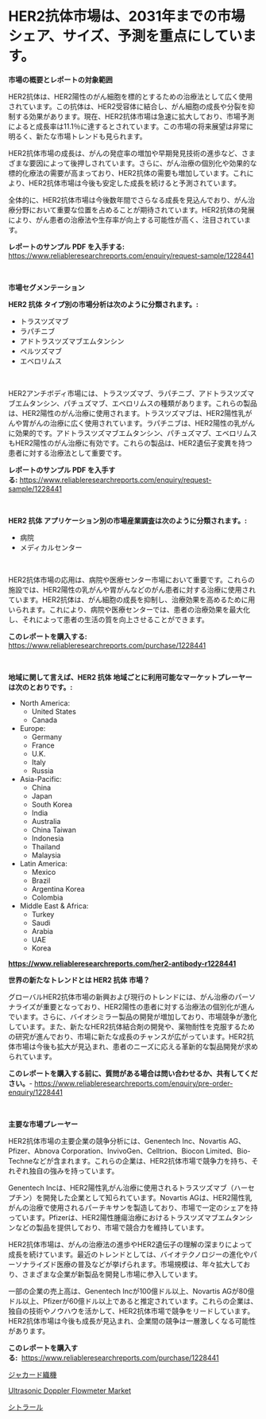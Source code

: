 <p><h1>HER2抗体市場は、2031年までの市場シェア、サイズ、予測を重点にしています。</h1></p><p><strong>市場の概要とレポートの対象範囲</strong></p>
<p><p>HER2抗体は、HER2陽性のがん細胞を標的とするための治療法として広く使用されています。この抗体は、HER2受容体に結合し、がん細胞の成長や分裂を抑制する効果があります。現在、HER2抗体市場は急速に拡大しており、市場予測によると成長率は11.1％に達するとされています。この市場の将来展望は非常に明るく、新たな市場トレンドも見られます。</p><p>HER2抗体市場の成長は、がんの発症率の増加や早期発見技術の進歩など、さまざまな要因によって後押しされています。さらに、がん治療の個別化や効果的な標的化療法の需要が高まっており、HER2抗体の需要も増加しています。これにより、HER2抗体市場は今後も安定した成長を続けると予測されています。</p><p>全体的に、HER2抗体市場は今後数年間でさらなる成長を見込んでおり、がん治療分野において重要な位置を占めることが期待されています。HER2抗体の発展により、がん患者の治療法や生存率が向上する可能性が高く、注目されています。</p></p>
<p><strong>レポートのサンプル PDF を入手する:</strong> <a href="https://www.reliableresearchreports.com/enquiry/request-sample/1228441">https://www.reliableresearchreports.com/enquiry/request-sample/1228441</a></p>
<p>&nbsp;</p>
<p><strong>市場セグメンテーション</strong></p>
<p><strong>HER2 抗体 タイプ別の市場分析は次のように分類されます。:</strong></p>
<p><ul><li>トラスツズマブ</li><li>ラパチニブ</li><li>アドトラスツズマブエムタンシン</li><li>ペルツズマブ</li><li>エベロリムス</li></ul></p>
<p>&nbsp;</p>
<p><p>HER2アンチボディ市場には、トラスツズマブ、ラパチニブ、アドトラスツズマブエムタンシン、パチュズマブ、エベロリムスの種類があります。これらの製品は、HER2陽性のがん治療に使用されます。トラスツズマブは、HER2陽性乳がんや胃がんの治療に広く使用されています。ラパチニブは、HER2陽性の乳がんに効果的です。アドトラスツズマブエムタンシン、パチュズマブ、エベロリムスもHER2陽性のがん治療に有効です。これらの製品は、HER2遺伝子変異を持つ患者に対する治療法として重要です。</p></p>
<p><strong>レポートのサンプル PDF を入手する:</strong>&nbsp;<a href="https://www.reliableresearchreports.com/enquiry/request-sample/1228441">https://www.reliableresearchreports.com/enquiry/request-sample/1228441</a></p>
<p>&nbsp;</p>
<p><strong> HER2 抗体 アプリケーション別の市場産業調査は次のように分類されます。:</strong></p>
<p><ul><li>病院</li><li>メディカルセンター</li></ul></p>
<p>&nbsp;</p>
<p><p>HER2抗体市場の応用は、病院や医療センター市場において重要です。これらの施設では、HER2陽性の乳がんや胃がんなどのがん患者に対する治療に使用されています。HER2抗体は、がん細胞の成長を抑制し、治療効果を高めるために用いられます。これにより、病院や医療センターでは、患者の治療効果を最大化し、それによって患者の生活の質を向上させることができます。</p></p>
<p><strong>このレポートを購入する:</strong>&nbsp; <a href="https://www.reliableresearchreports.com/purchase/1228441">https://www.reliableresearchreports.com/purchase/1228441</a></p>
<p>&nbsp;</p>
<p><strong>地域に関して言えば、HER2 抗体 地域ごとに利用可能なマーケットプレーヤーは次のとおりです。:</strong></p>
<p><ul>
    <li>
        North America:
        <ul>
            <li>United States</li>
            <li>Canada</li>
        </ul>
    </li>
    <li>
        Europe:
        <ul>
            <li>Germany</li>
            <li>France</li>
            <li>U.K.</li>
            <li>Italy</li>
            <li>Russia</li>
        </ul>
    </li>
    <li>
        Asia-Pacific:
        <ul>
            <li>China</li>
            <li>Japan</li>
            <li>South Korea</li>
            <li>India</li>
            <li>Australia</li>
            <li>China Taiwan</li>
            <li>Indonesia</li>
            <li>Thailand</li>
            <li>Malaysia</li>
        </ul>
    </li>
    <li>
        Latin America:
        <ul>
            <li>Mexico</li>
            <li>Brazil</li>
            <li>Argentina Korea</li>
            <li>Colombia</li>
        </ul>
    </li>
    <li>
        Middle East & Africa:
        <ul>
            <li>Turkey</li>
            <li>Saudi</li>
            <li>Arabia</li>
            <li>UAE</li>
            <li>Korea</li>
        </ul>
    </li>
    </ul></p>
<p><strong><a href="https://www.reliableresearchreports.com/her2-antibody-r1228441">https://www.reliableresearchreports.com/her2-antibody-r1228441</a></strong>&nbsp;</p>
<p><strong>世界の新たなトレンドとは HER2 抗体 市場？</strong></p>
<p><p>グローバルHER2抗体市場の新興および現行のトレンドには、がん治療のパーソナライズが重要となっており、HER2陽性の患者に対する治療法の個別化が進んでいます。さらに、バイオシミラー製品の開発が増加しており、市場競争が激化しています。また、新たなHER2抗体結合剤の開発や、薬物耐性を克服するための研究が進んでおり、市場に新たな成長のチャンスが広がっています。HER2抗体市場は今後も拡大が見込まれ、患者のニーズに応える革新的な製品開発が求められています。</p></p>
<p><strong>このレポートを購入する前に、質問がある場合は問い合わせるか、共有してください。</strong>- <a href="https://www.reliableresearchreports.com/enquiry/pre-order-enquiry/1228441">https://www.reliableresearchreports.com/enquiry/pre-order-enquiry/1228441</a></p>
<p>&nbsp;</p>
<p><strong>主要な市場プレーヤー</strong></p>
<p><p>HER2抗体市場の主要企業の競争分析には、Genentech Inc、Novartis AG、Pfizer、Abnova Corporation、InvivoGen、Celltrion、Biocon Limited、Bio-Techneなどが含まれます。これらの企業は、HER2抗体市場で競争力を持ち、それぞれ独自の強みを持っています。</p><p>Genentech Incは、HER2陽性乳がん治療に使用されるトラスツズマブ（ハーセプチン）を開発した企業として知られています。Novartis AGは、HER2陽性乳がんの治療で使用されるパーチキサンを製造しており、市場で一定のシェアを持っています。Pfizerは、HER2陽性腫瘍治療におけるトラスツズマブエムタンシンなどの製品を提供しており、市場で競合力を維持しています。</p><p>HER2抗体市場は、がんの治療法の進歩やHER2遺伝子の理解の深まりによって成長を続けています。最近のトレンドとしては、バイオテクノロジーの進化やパーソナライズド医療の普及などが挙げられます。市場規模は、年々拡大しており、さまざまな企業が新製品を開発し市場に参入しています。</p><p>一部の企業の売上高は、Genentech Incが100億ドル以上、Novartis AGが80億ドル以上、Pfizerが60億ドル以上であると推定されています。これらの企業は、独自の技術やノウハウを活かして、HER2抗体市場で競争をリードしています。HER2抗体市場は今後も成長が見込まれ、企業間の競争は一層激しくなる可能性があります。</p></p>
<p><strong>このレポートを購入する:</strong>&nbsp;&nbsp;<a href="https://www.reliableresearchreports.com/purchase/1228441">https://www.reliableresearchreports.com/purchase/1228441</a></p>
<p><p><a href="https://medium.com/@claudehintz/%E3%82%B8%E3%83%A3%E3%82%AB%E3%83%BC%E3%83%89%E7%B9%94%E6%A9%9F%E3%81%AE%E5%B8%82%E5%A0%B4-%E5%B8%82%E5%A0%B4%E3%82%B7%E3%82%A7%E3%82%A2-%E5%B8%82%E5%A0%B4%E3%83%88%E3%83%AC%E3%83%B3%E3%83%89-%E3%81%8A%E3%82%88%E3%81%B3%E5%B0%86%E6%9D%A5%E3%81%AE%E6%88%90%E9%95%B7%E3%82%92%E6%8E%A2%E3%82%8B-cbb5248a652f">ジャカード織機</a></p><p><a href="https://github.com/brenzgnarento/Market-Research-Report-List-2/blob/main/ultrasonic-doppler-flowmeter-market.md">Ultrasonic Doppler Flowmeter Market</a></p><p><a href="https://medium.com/@billyarton5656871/%E3%82%B7%E3%83%88%E3%83%A9%E3%83%AB%E5%B8%82%E5%A0%B4-%E5%B8%82%E5%A0%B4cagr-%E5%B8%82%E5%A0%B4%E3%83%88%E3%83%AC%E3%83%B3%E3%83%89-%E6%88%90%E9%95%B7%E6%88%A6%E7%95%A5%E3%81%AB%E9%96%A2%E3%81%99%E3%82%8Binsights-2724dc91f958">シトラール</a></p></p>